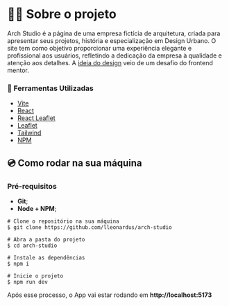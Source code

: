 # 👨‍💻‍ Sobre o projeto

Arch Studio é a página de uma empresa fictícia de arquitetura, criada para
apresentar seus projetos, história e especialização em Design Urbano. O site tem
como objetivo proporcionar uma experiência elegante e profissional aos usuários,
refletindo a dedicação da empresa à qualidade e atenção aos detalhes.
A [ideia do design](https://www.frontendmentor.io/challenges/arch-studio-multipage-website-wNIbOFYR6)
veio de um desafio do frontend mentor.

### 🧰 Ferramentas Utilizadas

- [Vite](https://vitejs.dev/)
- [React](https://react.dev/)
- [React Leaflet](https://react-leaflet.js.org/)
- [Leaflet](https://leafletjs.com/)
- [Tailwind](https://tailwindcss.com/)
- [NPM](https://docs.npmjs.com/downloading-and-installing-node-js-and-npm)

## 💿 Como rodar na sua máquina

### Pré-requisitos

- **Git**;
- **Node + NPM**;

```shell
# Clone o repositório na sua máquina
$ git clone https://github.com/lleonardus/arch-studio

# Abra a pasta do projeto
$ cd arch-studio

# Instale as dependências
$ npm i

# Inicie o projeto
$ npm run dev
```

Após esse processo, o App vai estar rodando em **http://localhost:5173**
